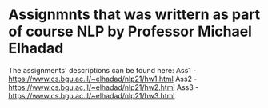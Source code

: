 # Assignmnts that was writtern as part of course NLP by Professor Michael Elhadad
The assignments' descriptions can be found here:
Ass1 - https://www.cs.bgu.ac.il/~elhadad/nlp21/hw1.html
Ass2 - https://www.cs.bgu.ac.il/~elhadad/nlp21/hw2.html
Ass3 - https://www.cs.bgu.ac.il/~elhadad/nlp21/hw3.html
